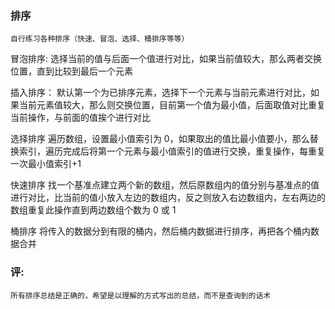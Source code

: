 ### 排序

    自行练习各种排序（快速、冒泡、选择、桶排序等等）

冒泡排序:
选择当前的值与后面一个值进行对比，如果当前值较大，那么两者交换位置，直到比较到最后一个元素

插入排序：
默认第一个为已排序元素，选择下一个元素与当前元素进行对比，如果当前元素值较大，那么则交换位置，目前第一个值为最小值，后面取值对比重复当前操作，与前面的值挨个进行对比

选择排序
遍历数组，设置最小值索引为 0，如果取出的值比最小值要小，那么替换索引，遍历完成后将第一个元素与最小值索引的值进行交换，重复操作，每重复一次最小值索引+1

快速排序
找一个基准点建立两个新的数组，然后原数组内的值分别与基准点的值进行对比，比当前的值小放入左边的数组内，反之则放入右边数组内，左右两边的数组重复此操作直到两边数组个数为 0 或 1

桶排序
将传入的数据分到有限的桶内，然后桶内数据进行排序，再把各个桶内数据合并

### 评:

```text
所有排序总结是正确的，希望是以理解的方式写出的总结，而不是查询到的话术
```
